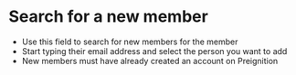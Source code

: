 # Search for a new member
- Use this field to search for new members for the member
- Start typing their email address and select the person you want to add
- New members must have already created an account on Preignition